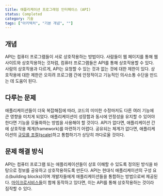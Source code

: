 ```yaml
---
title: 애플리케이션 프로그래밍 인터페이스 (API)
status: Completed
category: 기술
tags: ["아키텍처", "기본 개념", ""]
---
```


## 개념

API는 컴퓨터 프로그램들이 서로 상호작용하는 방법이다.
사람들이 웹 페이지를 통해 웹 사이트와 상호작용하는 것처럼, 컴퓨터 프로그램들은 API를 통해 상호작용할 수 있다.
사람의 상호작용과 다르게, API는 요청할 수 있는 것과 없는 것에 대한 제한이 있다.
상호작용에 대한 제한은 오히려 프로그램 간에 안정적이고 기능적인 의사소통 수단을 만드는 데 도움이 된다.

## 다루는 문제

애플리케이션들이 더욱 복잡해짐에 따라, 코드의 미미한 수정마저도 다른 여러 기능에 큰 영향을 미치게 되었다.
애플리케이션이 성장함과 동시에 안정성을 유지할 수 있어야 한다면 기능을 모듈화하는 방법을 사용해야 할 것이다.
API가 없다면, 애플리케이션 간에 상호작용 체계(framework)를 마련하기 어렵다.
공유되는 체계가 없다면, 애플리케이션의 [규모를 조절(scale)](/ko/scalability/)하고 통합하기가 상당히 까다로울 것이다.

## 문제 해결 방식

API는 컴퓨터 프로그램 또는 애플리케이션들이 상호 이해할 수 있도록 정의된 방식을 바탕으로
정보를 공유하고 상호작용하도록 만든다.
API는 현대식 애플리케이션의 구성 요소(building blocks)이며 개발자들에게 애플리케이션들을 통합하는 방법으로써 제공된다.
[마이크로서비스들](/ko/microservices/)이 함께 동작하고 있다면, 이는 API를 통해 상호작용하는 것이라 짐작할 수 있다.
